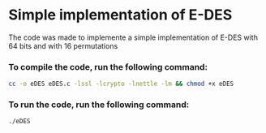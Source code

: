 # Simple implementation of E-DES
The code was made to implemente a simple implementation of E-DES with 64 bits and with 16 permutations

### To compile the code, run the following command:
```bash
cc -o eDES eDES.c -lssl -lcrypto -lnettle -lm && chmod +x eDES
```

### To run the code, run the following command:
```bash
./eDES
```